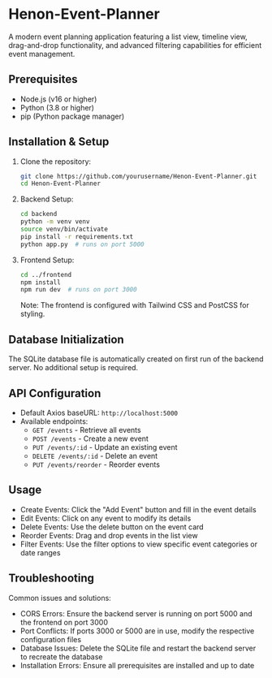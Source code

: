# Henon-Event-Planner

A modern event planning application featuring a list view, timeline view, drag-and-drop functionality, and advanced filtering capabilities for efficient event management.

## Prerequisites

- Node.js (v16 or higher)
- Python (3.8 or higher)
- pip (Python package manager)

## Installation & Setup

1. Clone the repository:

   ```bash
   git clone https://github.com/yourusername/Henon-Event-Planner.git
   cd Henon-Event-Planner
   ```

2. Backend Setup:

   ```bash
   cd backend
   python -m venv venv
   source venv/bin/activate
   pip install -r requirements.txt
   python app.py  # runs on port 5000
   ```

3. Frontend Setup:

   ```bash
   cd ../frontend
   npm install
   npm run dev  # runs on port 3000
   ```

   Note: The frontend is configured with Tailwind CSS and PostCSS for styling.

## Database Initialization

The SQLite database file is automatically created on first run of the backend server. No additional setup is required.

## API Configuration

- Default Axios baseURL: `http://localhost:5000`
- Available endpoints:
  - `GET /events` - Retrieve all events
  - `POST /events` - Create a new event
  - `PUT /events/:id` - Update an existing event
  - `DELETE /events/:id` - Delete an event
  - `PUT /events/reorder` - Reorder events

## Usage

- Create Events: Click the "Add Event" button and fill in the event details
- Edit Events: Click on any event to modify its details
- Delete Events: Use the delete button on the event card
- Reorder Events: Drag and drop events in the list view
- Filter Events: Use the filter options to view specific event categories or date ranges

## Troubleshooting

Common issues and solutions:

- CORS Errors: Ensure the backend server is running on port 5000 and the frontend on port 3000
- Port Conflicts: If ports 3000 or 5000 are in use, modify the respective configuration files
- Database Issues: Delete the SQLite file and restart the backend server to recreate the database
- Installation Errors: Ensure all prerequisites are installed and up to date
